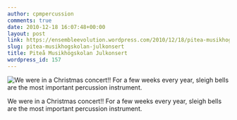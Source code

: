 ```yaml
---
author: cpmpercussion
comments: true
date: 2010-12-18 16:07:48+00:00
layout: post
link: https://ensembleevolution.wordpress.com/2010/12/18/pitea-musikhogskolan-julkonsert/
slug: pitea-musikhogskolan-julkonsert
title: Piteå Musikhögskolan Julkonsert
wordpress_id: 157
---
```


![We were in a Christmas concert!! For a few weeks every year, sleigh bells are the most important percussion instrument.](https://ensembleevolution.files.wordpress.com/2010/12/d1fae-img.jpg) 

We were in a Christmas concert!! For a few weeks every year, sleigh bells are the most important percussion instrument.

